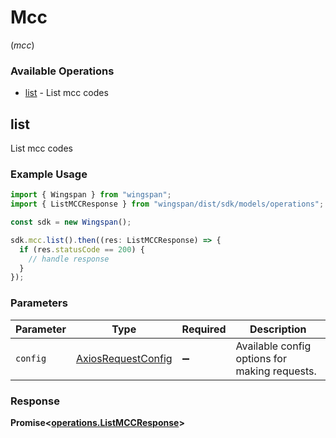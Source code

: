 # Mcc
(*mcc*)

### Available Operations

* [list](#list) - List mcc codes

## list

List mcc codes

### Example Usage

```typescript
import { Wingspan } from "wingspan";
import { ListMCCResponse } from "wingspan/dist/sdk/models/operations";

const sdk = new Wingspan();

sdk.mcc.list().then((res: ListMCCResponse) => {
  if (res.statusCode == 200) {
    // handle response
  }
});
```

### Parameters

| Parameter                                                    | Type                                                         | Required                                                     | Description                                                  |
| ------------------------------------------------------------ | ------------------------------------------------------------ | ------------------------------------------------------------ | ------------------------------------------------------------ |
| `config`                                                     | [AxiosRequestConfig](https://axios-http.com/docs/req_config) | :heavy_minus_sign:                                           | Available config options for making requests.                |


### Response

**Promise<[operations.ListMCCResponse](../../models/operations/listmccresponse.md)>**

